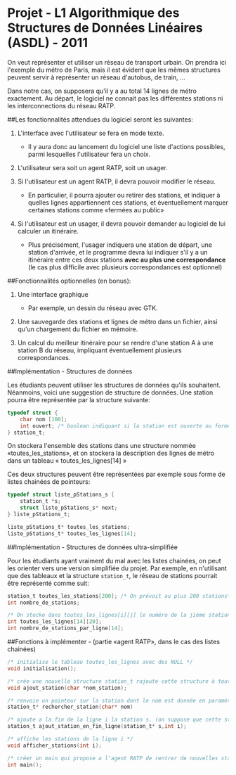 # Projet - L1 Algorithmique des Structures de Données Linéaires (ASDL) - 2011

On veut représenter et utiliser un réseau de transport urbain. On prendra ici l'exemple du métro de Paris, mais il est évident que les mêmes structures peuvent servir à représenter un réseau d'autobus, de train, ...

Dans notre cas, on supposera qu'il y a au total 14 lignes de métro exactement. Au départ, le
logiciel ne connait pas les différentes stations ni les interconnections du réseau RATP.

##Les fonctionnalités attendues du logiciel seront les suivantes:

1. L'interface avec l'utilisateur se fera en mode texte.
   * Il y aura donc au lancement du logiciel une liste d'actions possibles, parmi lesquelles l'utilisateur fera un choix.

2. L'utilisateur sera soit un agent RATP, soit un usager.

3. Si l'utilisateur est un agent RATP, il devra pouvoir modifier le réseau.
   * En particulier, il pourra ajouter ou retirer des stations, et indiquer à quelles lignes appartiennent ces stations, et éventuellement marquer certaines stations comme «fermées au public»

4. Si l'utilisateur est un usager, il devra pouvoir demander au logiciel de lui calculer un
itinéraire.
	* Plus précisément, l'usager indiquera une station de départ, une station d'arrivée, et le programme devra lui indiquer s'il y a un itinéraire entre ces deux stations **avec au plus une correspondance** (le cas plus difficile avec plusieurs correspondances est optionnel)

##Fonctionnalités optionnelles (en bonus):

1. Une interface graphique
   	* Par exemple, un dessin du réseau avec GTK.

2. Une sauvegarde des stations et lignes de métro dans un fichier, ainsi qu'un chargement du
fichier en mémoire.

3. Un calcul du meilleur itinéraire pour se rendre d'une station A à une station B du réseau, impliquant éventuellement plusieurs correspondances.

##Implémentation - Structures de données

Les étudiants peuvent utiliser les structures de données qu'ils souhaitent. Néanmoins, voici une
suggestion de structure de données.
Une station pourra être représentée par la structure suivante:
```C
typedef struct {
	char nom [100];
	int ouvert; /* boolean indiquant si la station est ouverte ou fermee au public */
} station_t;
```

On stockera l'ensemble des stations dans une structure nommée «toutes_les_stations», et on
stockera la description des lignes de métro dans un tableau « toutes_les_lignes[14] »

Ces deux structures peuvent être représentées par exemple sous forme de listes chainées de
pointeurs:
```C
typedef struct liste_pStations_s {
	station_t *s;
	struct liste_pStations_s* next;
} liste_pStations_t;

liste_pStations_t* toutes_les_stations;
liste_pStations_t* toutes_les_lignes[14];
```

##Implémentation - Structures de données ultra-simplifiée

Pour les étudiants ayant vraiment du mal avec les listes chainées, on peut les orienter vers une
version simplifiée du projet. Par exemple, en n'utilisant que des tableaux et la structure `station_t`, le réseau de stations pourrait être représenté comme suit:
```C
station_t toutes_les_stations[200]; /* On prévoit au plus 200 stations*/
int nombre_de_stations;

/* On stocke dans toutes_les_lignes[i][j] le numéro de la jième station de la ligne i */
int toutes_les_lignes[14][20];
int nombre_de_stations_par_ligne[14];
```
##Fonctions à implémenter - (partie «agent RATP», dans le cas des listes chainées)
```C
/* initialise le tableau toutes_les_lignes avec des NULL */
void initialisation();

/* crée une nouvelle structure station_t rajoute cette structure à toutes_les_stations */
void ajout_station(char *nom_station);

/* renvoie un pointeur sur la station dont le nom est donnée en paramètre, ou NULL si erreur*/
station_t* rechercher_station(char* nom)

/* ajoute a la fin de la ligne i la station s. (on suppose que cette station est déjà référencée dans toutes_les_stations */
station_t ajout_station_en_fin_ligne(station_t* s,int i);

/* affiche les stations de la ligne i */
void afficher_stations(int i); 

/* créer un main qui propose a lʼagent RATP de rentrer de nouvelles stations et de les connecter à des lignes */
int main();
```
